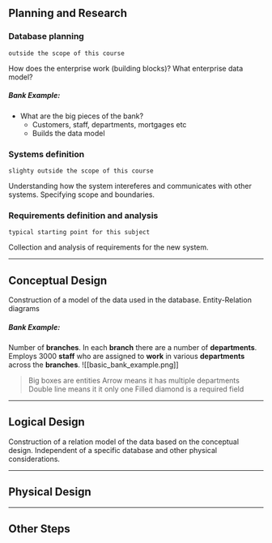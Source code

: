 
## Planning and Research

### Database planning
	outside the scope of this course
How does the enterprise work (building blocks)? What enterprise data model?

##### Bank Example:
- What are the big pieces of the bank? 
	- Customers, staff, departments, mortgages etc
	- Builds the data model

### Systems definition
	slighty outside the scope of this course
Understanding how the system intereferes and communicates with other systems.
Specifying scope and boundaries.

### Requirements definition and analysis
	typical starting point for this subject
Collection and analysis of requirements for the new system.

---

## Conceptual Design

Construction of a model of the data used in the database.
Entity-Relation diagrams

##### Bank Example:
Number of **branches**. In each **branch** there are a number of **departments**. Employs 3000 **staff** who are assigned to **work** in various **departments** across the **branches**.
![[basic_bank_example.png]]

> Big boxes are entities
> Arrow means it has multiple departments
> Double line means it it only one 
> Filled diamond is a required field

---

## Logical Design

Construction of a relation model of the data based on the conceptual design.
Independent of a specific database and other physical considerations.



---

## Physical Design


---

## Other Steps

